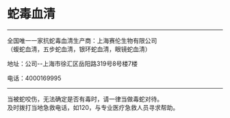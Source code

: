# 蛇毒血清

---

全国唯一一家抗蛇毒血清生产商：上海赛伦生物有限公司  
（蝮蛇血清，五步蛇血清，银环蛇血清，眼镜蛇血清）

地址：公司--上海市徐汇区岳阳路319号8号楼7楼

电话：4000169995

---

当被蛇咬伤，无法确定是否有毒时，请一律当做毒蛇对待。  
及时拨打当地急救电话，如120，与专业医疗急救人员寻求帮助。

